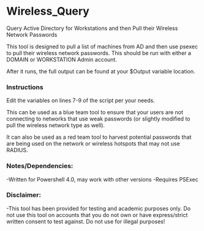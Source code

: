 # Wireless_Query
Query Active Directory for Workstations and then Pull their Wireless Network Passwords

This tool is designed to pull a list of machines from AD and then use psexec to pull their wireless network passwords. This should be run with either a DOMAIN or WORKSTATION Admin account.

After it runs, the full output can be found at your $Output variable location.

### Instructions

Edit the variables on lines 7-9 of the script per your needs. 

This can be used as a blue team tool to ensure that your users are not connecting to networks that use weak passwords (or slightly modified to pull the wireless network type as well).

It can also be used as a red team tool to harvest potential passwords that are being used on the network or wireless hotspots that may not use RADIUS. 

### Notes/Dependencies:
-Written for Powershell 4.0, may work with other versions
-Requires PSExec

### Disclaimer:
-This tool has been provided for testing and academic purposes only. Do not use this tool on accounts that you do not own or have express/strict written consent to test against. Do not use for illegal purposes!

